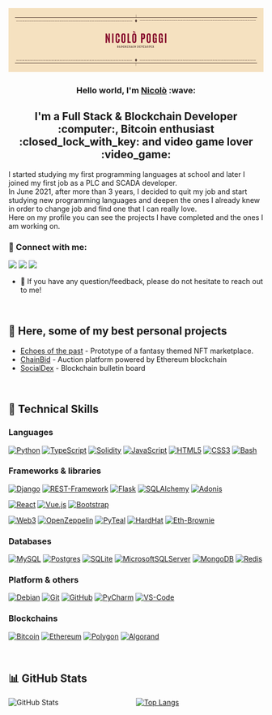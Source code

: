 <p align="center">
  <img alt="Banner" src="images/banner.png" />
</p>


<h3 align="center">Hello world, I'm <a href="https://github.com/pogginicolo98">Nicolò</a> :wave:</h3>
<h2 align="center">I'm a Full Stack & Blockchain Developer :computer:, Bitcoin enthusiast :closed_lock_with_key: and video game lover :video_game:</h2>

I started studying my first programming languages at school and later I joined my first job as a PLC and SCADA developer.\
In June 2021, after more than 3 years, I decided to quit my job and start studying new programming languages and deepen the ones I already knew in order to change job and find one that I can really love.\
Here on my profile you can see the projects I have completed and the ones I am working on.

### :handshake: Connect with me:
[<img src="https://img.icons8.com/color/48/000000/linkedin-circled--v1.png"/>](https://www.linkedin.com/in/nicol%C3%B2-poggi-481227157/)
[<img src="https://img.icons8.com/color/48/000000/telegram-app--v1.png"/>](https://t.me/pogginicolo98)
[<img src="https://img.icons8.com/fluency/48/000000/mail.png"/>](mailto:poggi.nicolo.bsnss@outlook.com)
* :speech_balloon: If you have any question/feedback, please do not hesitate to reach out to me!

<br>

## :closed_book: Here, some of my best personal projects
* [Echoes of the past](https://github.com/pogginicolo98/start2impact_solidity-project#readme) - Prototype of a fantasy themed NFT marketplace.
* [ChainBid](https://github.com/pogginicolo98/start2impact_final-project#readme) - Auction platform powered by Ethereum blockchain
* [SocialDex](https://github.com/pogginicolo98/start2impact_social-dex#readme) - Blockchain bulletin board

<br>

## :briefcase: Technical Skills
### Languages
[![Python](https://img.shields.io/badge/Python-F5E1C0.svg?style=for-the-badge&logo=python&logoColor=%2386092C&logoSize=auto)](#)
[![TypeScript](https://img.shields.io/badge/TypeScript-F5E1C0.svg?style=for-the-badge&logo=typescript&logoColor=%2386092C&logoSize=auto)](#)
[![Solidity](https://img.shields.io/badge/Solidity-F5E1C0.svg?style=for-the-badge&logo=solidity&logoColor=%2386092C&logoSize=auto)](#)
[![JavaScript](https://img.shields.io/badge/JavaScript-F5E1C0.svg?style=for-the-badge&logo=javascript&logoColor=%2386092C&logoSize=auto)](#)
[![HTML5](https://img.shields.io/badge/HTML-F5E1C0.svg?style=for-the-badge&logo=html5&logoColor=%2386092C&logoSize=auto)](#)
[![CSS3](https://img.shields.io/badge/CSS-F5E1C0.svg?style=for-the-badge&logo=css3&logoColor=%2386092C&logoSize=auto)](#)
[![Bash](https://img.shields.io/badge/Bash-F5E1C0.svg?style=for-the-badge&logo=gnubash&logoColor=%2386092C&logoSize=auto)](#)

### Frameworks & libraries
[![Django](https://img.shields.io/badge/Django-F5E1C0.svg?style=for-the-badge&logo=django&logoColor=%2386092C&logoSize=auto)](#)
[![REST-Framework](https://img.shields.io/badge/REST_Framework-F5E1C0.svg?style=for-the-badge&logo=django&logoColor=%2386092C&logoSize=auto)](#)
[![Flask](https://img.shields.io/badge/Flask-F5E1C0.svg?style=for-the-badge&logo=flask&logoColor=%2386092C&logoSize=auto)](#)
[![SQLAlchemy](https://img.shields.io/badge/SQLAlchemy-F5E1C0.svg?style=for-the-badge&logo=sqlalchemy&logoColor=%2386092C&logoSize=auto)](#)
[![Adonis](https://img.shields.io/badge/Adonis.js-F5E1C0.svg?style=for-the-badge&logo=adonisjs&logoColor=%2386092C&logoSize=auto)](#)

[![React](https://img.shields.io/badge/React-F5E1C0.svg?style=for-the-badge&logo=react&logoColor=%2386092C&logoSize=auto)](#)
[![Vue.js](https://img.shields.io/badge/Vue.js-F5E1C0.svg?style=for-the-badge&logo=vue.js&logoColor=%2386092C&logoSize=auto)](#)
[![Bootstrap](https://img.shields.io/badge/Bootstrap-F5E1C0.svg?style=for-the-badge&logo=bootstrap&logoColor=%2386092C&logoSize=auto)](#)

[![Web3](https://img.shields.io/badge/Web3-F5E1C0.svg?style=for-the-badge&logo=web3.js&logoColor=%2386092C&logoSize=auto)](#)
[![OpenZeppelin](https://img.shields.io/badge/OpenZeppelin-F5E1C0.svg?style=for-the-badge&logo=openzeppelin&logoColor=%2386092C&logoSize=auto)](#)
[![PyTeal](https://img.shields.io/badge/PyTeal-F5E1C0.svg?style=for-the-badge&logo=algorand&logoColor=%2386092C&logoSize=auto)](#)
[![HardHat](https://img.shields.io/badge/HardHat-F5E1C0.svg?style=for-the-badge&logo=ethereum&logoColor=%2386092C&logoSize=auto)](#)
[![Eth-Brownie](https://img.shields.io/badge/Eth--Brownie-F5E1C0.svg?style=for-the-badge&logo=ethereum&logoColor=%2386092C&logoSize=auto)](#)

### Databases
[![MySQL](https://img.shields.io/badge/MySQL-F5E1C0.svg?style=for-the-badge&logo=mysql&logoColor=%2386092C&logoSize=auto)](#)
[![Postgres](https://img.shields.io/badge/PostgreSQL-F5E1C0.svg?style=for-the-badge&logo=postgresql&logoColor=%2386092C&logoSize=auto)](#)
[![SQLite](https://img.shields.io/badge/SQLite-F5E1C0.svg?style=for-the-badge&logo=sqlite&logoColor=%2386092C&logoSize=auto)](#)
[![MicrosoftSQLServer](https://img.shields.io/badge/Microsoft%20SQL%20Server-F5E1C0.svg?style=for-the-badge&logo=microsoft%20sql%20server&logoColor=%2386092C&logoSize=auto)](#)
[![MongoDB](https://img.shields.io/badge/MongoDB-F5E1C0.svg?style=for-the-badge&logo=mongodb&logoColor=%2386092C&logoSize=auto)](#)
[![Redis](https://img.shields.io/badge/Redis-F5E1C0.svg?style=for-the-badge&logo=redis&logoColor=%2386092C&logoSize=auto)](#)

### Platform & others
[![Debian](https://img.shields.io/badge/Debian-F5E1C0.svg?style=for-the-badge&logo=debian&logoColor=%2386092C&logoSize=auto)](#)
[![Git](https://img.shields.io/badge/Git-F5E1C0.svg?style=for-the-badge&logo=git&logoColor=%2386092C&logoSize=auto)](#)
[![GitHub](https://img.shields.io/badge/GitHub-F5E1C0.svg?style=for-the-badge&logo=github&logoColor=%2386092C&logoSize=auto)](#)
[![PyCharm](https://img.shields.io/badge/PyCharm-F5E1C0.svg?style=for-the-badge&logo=pycharm&logoColor=%2386092C&logoSize=auto)](#)
[![VS-Code](https://img.shields.io/badge/VS_Code-F5E1C0.svg?style=for-the-badge&logo=visualstudiocode&logoColor=%2386092C&logoSize=auto)](#)

### Blockchains
[![Bitcoin](https://img.shields.io/badge/Bitcoin-F5E1C0.svg?style=for-the-badge&logo=bitcoin&logoColor=%2386092C&logoSize=auto)](#)
[![Ethereum](https://img.shields.io/badge/Ethereum-F5E1C0.svg?style=for-the-badge&logo=ethereum&logoColor=%2386092C&logoSize=auto)](#)
[![Polygon](https://img.shields.io/badge/Polygon-F5E1C0.svg?style=for-the-badge&logo=polygon&logoColor=%2386092C&logoSize=auto)](#)
[![Algorand](https://img.shields.io/badge/Algorand-F5E1C0.svg?style=for-the-badge&logo=algorand&logoColor=%2386092C&logoSize=auto)](#)

<br>

## :bar_chart: GitHub Stats
<p>
  <a href="https://github.com/anuraghazra/github-readme-stats">
    <img width="50%" align="left" alt="GitHub Stats" src="https://github-readme-stats.vercel.app/api?username=pogginicolo98&show_icons=true&include_all_commits=true&title_color=86092C&text_color=574038&icon_color=86092C&bg_color=F5E1C0&hide_border=true&locale=en&border_radius=15&custom_title=GitHub%20Stats" />
  </a>
  <a href="https://github.com/anuraghazra/github-readme-stats">
    <img width="42%" align="rigth" alt="Top Langs" src="https://github-readme-stats.vercel.app/api/top-langs/?username=pogginicolo98&layout=compact&title_color=86092C&text_color=574038&bg_color=F5E1C0&hide_border=true&border_radius=15" />
  </a>
</p>

<!---
pogginicolo98/pogginicolo98 is a ✨ special ✨ repository because its `README.md` (this file) appears on your GitHub profile.
You can click the Preview link to take a look at your changes.
--->
